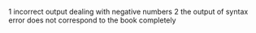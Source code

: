 1 incorrect output dealing with negative numbers
2 the output of syntax error does not correspond to the book completely